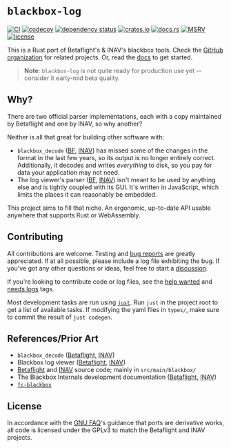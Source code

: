 # `blackbox-log`

[![CI](https://github.com/blackbox-log/blackbox-log/actions/workflows/ci.yaml/badge.svg)](https://github.com/blackbox-log/blackbox-log/actions/workflows/ci.yaml)
[![codecov](https://codecov.io/gh/blackbox-log/blackbox-log/branch/main/graph/badge.svg)](https://codecov.io/gh/blackbox-log/blackbox-log)
[![dependency status](https://deps.rs/repo/github/blackbox-log/blackbox-log/status.svg)](https://deps.rs/repo/github/blackbox-log/blackbox-log)
[![crates.io](https://img.shields.io/crates/v/blackbox-log)](https://crates.io/blackbox-log)
[![docs.rs](https://img.shields.io/docsrs/blackbox-log)](https://docs.rs/blackbox-log)
[![MSRV](https://img.shields.io/static/v1?logo=rust&label=MSRV&color=dea584&message=1.66)](https://github.com/rust-lang/rust/blob/master/RELEASES.md)
[![license](https://img.shields.io/github/license/blackbox-log/blackbox-log)](https://github.com/blackbox-log/blackbox-log/blob/main/COPYING)


This is a Rust port of Betaflight's & INAV's blackbox tools. Check the [GitHub
organization][org] for related projects. Or, read the [docs] to get started.

> **Note**: `blackbox-log` is not quite ready for production use yet --
consider it early-mid beta quality.

## Why?

There are two official parser implementations, each with a copy maintained by
Betaflight and one by INAV, so why another?

Neither is all that great for building other software with:
- `blackbox_decode` ([BF][bf-tools], [INAV][inav-tools]) has missed some of
  the changes in the format in the last few years, so its output is no longer
  entirely correct. Additionally, it decodes and writes *everything* to disk,
  so you pay for data your application may not need.
- The log viewer's parser ([BF][bf-viewer], [INAV][inav-viewer]) isn't meant to
  be used by anything else and is tightly coupled with its GUI. It's written in
  JavaScript, which limits the places it can reasonably be embedded.

This project aims to fill that niche. An ergonomic, up-to-date API usable
anywhere that supports Rust or WebAssembly.

## Contributing

All contributions are welcome. Testing and [bug reports] are greatly
appreciated. If at all possible, please include a log file exhibiting the bug.
If you've got any other questions or ideas, feel free to start a [discussion].

If you're looking to contribute code or log files, see the
[help wanted](https://github.com/blackbox-log/blackbox-log/issues?q=is%3Aopen+is%3Aissue+label%3A%22help+wanted%22)
and
[needs logs](https://github.com/blackbox-log/blackbox-log/issues?q=is%3Aopen+is%3Aissue+label%3A%22needs+logs)
tags.

Most development tasks are run using [`just`](https://github.com/casey/just).
Run `just` in the project root to get a list of available tasks. If modifying
the yaml files in `types/`, make sure to commit the result of `just codegen`.

## References/Prior Art

- `blackbox_decode` ([Betaflight][bf-tools], [INAV][inav-tools])
- Blackbox log viewer ([Betaflight][bf-viewer], [INAV][inav-viewer])
- [Betaflight][betaflight] and [INAV][inav] source code; mainly in `src/main/blackbox/`
- The Blackbox Internals development documentation ([Betaflight](https://betaflight.com/docs/development/Blackbox-Internals), [INAV](https://github.com/iNavFlight/inav/blob/master/docs/development/Blackbox%20Internals.md))
- [`fc-blackbox`](https://lib.rs/crates/fc-blackbox)

## License

In accordance with the [GNU FAQ][gpl-ports]'s guidance that ports are
derivative works, all code is licensed under the GPLv3 to match the Betaflight
and INAV projects.

[org]: https://github.com/blackbox-log/
[docs]: https://docs.rs/blackbox-log
[bf-tools]: https://github.com/betaflight/blackbox-tools
[bf-viewer]: https://github.com/betaflight/blackbox-log-viewer
[inav-tools]: https://github.com/iNavFlight/blackbox-tools
[inav-viewer]: https://github.com/iNavFlight/blackbox-log-viewer
[betaflight]: https://github.com/betaflight/betaflight
[inav]: https://github.com/iNavFlight/inav
[bug reports]: https://github.com/blackbox-log/blackbox-log/issues
[discussion]: https://github.com/blackbox-log/blackbox-log/discussions
[gpl-ports]: https://www.gnu.org/licenses/gpl-faq.html#TranslateCode
